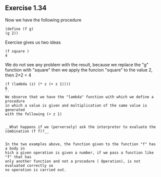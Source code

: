 ## Exercise 1.34 

Now we have the following procedure

```
(define (f g)
(g 2))
```

Exercise gives us two ideas

```
(f square )
4
```

We do not see any problem with the result, because we replace the "g" function
with "square" then we apply the funcion "square" to the value 2, then 2*2 = 4


```
(f (lambda (z) (* z (+ z 1))))
6
``
We observe that we have the "lambda" function with which we define a procedure
in which a value is given and multiplication of the same value is generated
with the following (+ z 1)


__What happens if we (perversely) ask the interpreter to evaluate the combination (f f)?__


In the two examples above, the function given to the function "f" has a body in
hich a given operation is given a number, if we pass a function like "f" that has 
only another function and not a procedure ( Operation), is not evaluated correctly so 
no operation is carried out.



